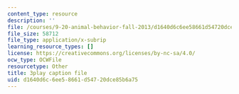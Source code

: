 ```yaml
---
content_type: resource
description: ''
file: /courses/9-20-animal-behavior-fall-2013/d1640d6c6ee58661d54720dce85b6a75_472240.srt
file_size: 58712
file_type: application/x-subrip
learning_resource_types: []
license: https://creativecommons.org/licenses/by-nc-sa/4.0/
ocw_type: OCWFile
resourcetype: Other
title: 3play caption file
uid: d1640d6c-6ee5-8661-d547-20dce85b6a75
---
```

